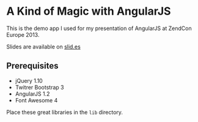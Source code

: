 A Kind of Magic with AngularJS
==============================

This is the demo app I used for my presentation of AngularJS at ZendCon Europe 2013.

Slides are available on [slid.es](http://slid.es/fruityfred/angular-js)

## Prerequisites

* jQuery 1.10
* Twitrer Bootstrap 3
* AngularJS 1.2
* Font Awesome 4

Place these great libraries in the `lib` directory.
